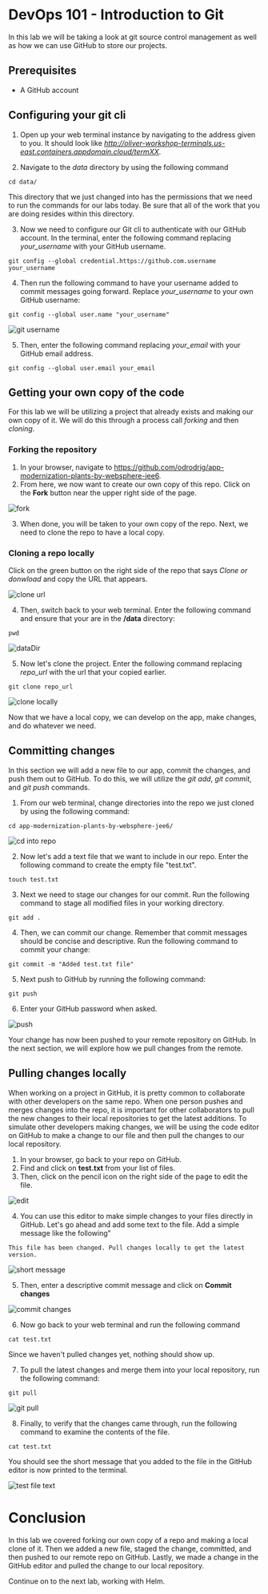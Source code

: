 # DevOps 101 - Introduction to Git
In this lab we will be taking a look at git source control management as well as how we can use GitHub to store our projects.

## Prerequisites
- A GitHub account

## Configuring your git cli
1. Open up your web terminal instance by navigating to the address given to you. It should look like *http://oliver-workshop-terminals.us-east.containers.appdomain.cloud/termXX*.

2. Navigate to the *data* directory by using the following command
```
cd data/
```

This directory that we just changed into has the permissions that we need to run the commands for our labs today. Be sure that all of the work that you are doing resides within this directory.

3. Now we need to configure our Git cli to authenticate with our GitHub account. In the terminal, enter the following command replacing *your_username* with your GitHub username.
```
git config --global credential.https://github.com.username your_username
```

4. Then run the following command to have your username added to commit messages going forward. Replace *your_username* to your own GitHub username:
```
git config --global user.name "your_username"
```

![git username](./images/gitUsername.png)


5. Then, enter the following command replacing *your_email* with your GitHub email address.
```
git config --global user.email your_email
```

## Getting your own copy of the code
For this lab we will be utilizing a project that already exists and making our own copy of it. We will do this through a process call *forking* and then *cloning*.

### Forking the repository
1. In your browser, navigate to https://github.com/odrodrig/app-modernization-plants-by-websphere-jee6.
2. From here, we now want to create our own copy of this repo. Click on the **Fork** button near the upper right side of the page.

![fork](./images/fork.png)

3. When done, you will be taken to your own copy of the repo. Next, we need to clone the repo to have a local copy. 

### Cloning a repo locally
Click on the green button on the right side of the repo that says *Clone or donwload* and copy the URL that appears.

![clone url](./images/cloneUrl.png)

4. Then, switch back to your web terminal. Enter the following command and ensure that your are in the **/data** directory:
```
pwd
```

![dataDir](./images/dataDir.png)

5. Now let's clone the project. Enter the following command replacing *repo_url* with the url that your copied earlier.
```
git clone repo_url
```

![clone locally](./images/cloneLocally.png)

Now that we have a local copy, we can develop on the app, make changes, and do whatever we need.

## Committing changes
In this section we will add a new file to our app, commit the changes, and push them out to GitHub. To do this, we will utilize the *git add*, *git commit*, and *git push* commands.

1. From our web terminal, change directories into the repo we just cloned by using the following command:
```
cd app-modernization-plants-by-websphere-jee6/
```

![cd into repo](./images/cdAppMod.png)

2. Now let's add a text file that we want to include in our repo. Enter the following command to create the empty file "test.txt".
```
touch test.txt
```

3. Next we need to stage our changes for our commit. Run the following command to stage all modified files in your working directory.
```
git add .
```

4. Then, we can commit our change. Remember that commit messages should be concise and descriptive. Run the following command to commit your change:
```
git commit -m "Added test.txt file"
```

5. Next push to GitHub by running the following command:
```
git push
```

6. Enter your GitHub password when asked.

![push](./images/push.png)

Your change has now been pushed to your remote repository on GitHub. In the next section, we will explore how we pull changes from the remote.

## Pulling changes locally
When working on a project in GitHub, it is pretty common to collaborate with other developers on the same repo. When one person pushes and merges changes into the repo, it is important for other collaborators to pull the new changes to their local repositories to get the latest additions. To simulate other developers making changes, we will be using the code editor on GitHub to make a change to our file and then pull the changes to our local repository.

1. In your browser, go back to your repo on GitHub.
2. Find and click on **test.txt** from your list of files.
3. Then, click on the pencil icon on the right side of the page to edit the file.

![edit](./images/edit.png)

4. You can use this editor to make simple changes to your files directly in GitHub. Let's go ahead and add some text to the file. Add a simple message like the following"
```
This file has been changed. Pull changes locally to get the latest version.
```

![short message](./images/shortMessage.png)

5. Then, enter a descriptive commit message and click on **Commit changes**

![commit changes](./images/commitChanges.png)

6. Now go back to your web terminal and run the following command
```
cat test.txt
```

Since we haven't pulled changes yet, nothing should show up.

7. To pull the latest changes and merge them into your local repository, run the following command:
```
git pull
```

![git pull](./images/gitPull.png)

8. Finally, to verify that the changes came through, run the following command to examine the contents of the file.
```
cat test.txt
```

You should see the short message that you added to the file in the GitHub editor is now printed to the terminal.

![test file text](./images/testText.png)

# Conclusion
In this lab we covered forking our own copy of a repo and making a local clone of it. Then we added a new file, staged the change, committed, and then pushed to our remote repo on GitHub. Lastly, we made a change in the GitHub editor and pulled the change to our local repository. 

Continue on to the next lab, working with Helm.
